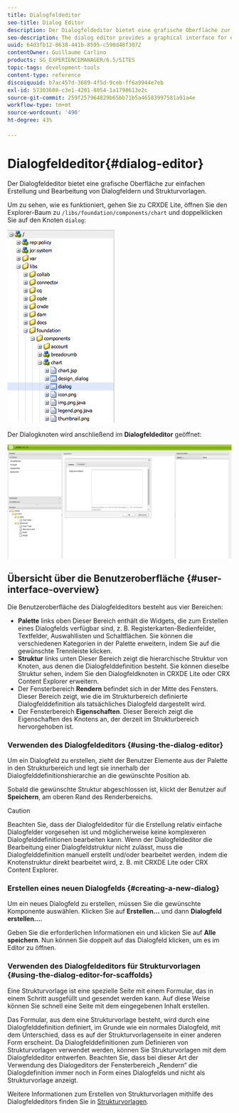```yaml
---
title: Dialogfeldeditor
seo-title: Dialog Editor
description: Der Dialogfeldeditor bietet eine grafische Oberfläche zur einfachen Erstellung und Bearbeitung von Dialogfeldern und Strukturvorlagen.
seo-description: The dialog editor provides a graphical interface for easily creating and editing dialog boxes and scaffolds
uuid: 64d3fb12-8638-441b-8595-c590d48f3072
contentOwner: Guillaume Carlino
products: SG_EXPERIENCEMANAGER/6.5/SITES
topic-tags: development-tools
content-type: reference
discoiquuid: b7ac457d-3689-4f5d-9ceb-ff6a9944e7eb
exl-id: 57303608-c3e1-4201-8054-1a1798613e2c
source-git-commit: 259f257964829b65bb71b5a46583997581a91a4e
workflow-type: tm+mt
source-wordcount: '490'
ht-degree: 43%

---
```


# Dialogfeldeditor{#dialog-editor}

Der Dialogfeldeditor bietet eine grafische Oberfläche zur einfachen Erstellung und Bearbeitung von Dialogfeldern und Strukturvorlagen.

Um zu sehen, wie es funktioniert, gehen Sie zu CRXDE Lite, öffnen Sie den Explorer-Baum zu `/libs/foundation/components/chart` und doppelklicken Sie auf den Knoten `dialog`:

![chlimage_1-247](assets/chlimage_1-247.png)

Der Dialogknoten wird anschließend im **Dialogfeldeditor** geöffnet:

![screen_shot_2012-02-01at25033pm](assets/screen_shot_2012-02-01at25033pm.png)

## Übersicht über die Benutzeroberfläche {#user-interface-overview}

Die Benutzeroberfläche des Dialogfeldeditors besteht aus vier Bereichen:

* **Palette** links oben Dieser Bereich enthält die Widgets, die zum Erstellen eines Dialogfelds verfügbar sind, z. B. Registerkarten-Bedienfelder, Textfelder, Auswahllisten und Schaltflächen. Sie können die verschiedenen Kategorien in der Palette erweitern, indem Sie auf die gewünschte Trennleiste klicken.
* **Struktur** links unten Dieser Bereich zeigt die hierarchische Struktur von Knoten, aus denen die Dialogfelddefinition besteht. Sie können dieselbe Struktur sehen, indem Sie den Dialogfeldknoten in CRXDE Lite oder CRX Content Explorer erweitern.
* Der Fensterbereich **Rendern** befindet sich in der Mitte des Fensters. Dieser Bereich zeigt, wie die im Strukturbereich definierte Dialogfelddefinition als tatsächliches Dialogfeld dargestellt wird.
* Der Fensterbereich **Eigenschaften**. Dieser Bereich zeigt die Eigenschaften des Knotens an, der derzeit im Strukturbereich hervorgehoben ist.

### Verwenden des Dialogfeldeditors {#using-the-dialog-editor}

Um ein Dialogfeld zu erstellen, zieht der Benutzer Elemente aus der Palette in den Strukturbereich und legt sie innerhalb der Dialogfelddefinitionshierarchie an die gewünschte Position ab.

Sobald die gewünschte Struktur abgeschlossen ist, klickt der Benutzer auf **Speichern**, am oberen Rand des Renderbereichs.

>[!CAUTION]
>
>Beachten Sie, dass der Dialogfeldeditor für die Erstellung relativ einfache Dialogfelder vorgesehen ist und möglicherweise keine komplexeren Dialogfelddefinitionen bearbeiten kann. Wenn der Dialogfeldeditor die Bearbeitung einer Dialogfeldstruktur nicht zulässt, muss die Dialogfelddefinition manuell erstellt und/oder bearbeitet werden, indem die Knotenstruktur direkt bearbeitet wird, z. B. mit CRXDE Lite oder CRX Content Explorer.

### Erstellen eines neuen Dialogfelds {#creating-a-new-dialog}

Um ein neues Dialogfeld zu erstellen, müssen Sie die gewünschte Komponente auswählen. Klicken Sie auf **Erstellen...** und dann **Dialogfeld erstellen...**.

Geben Sie die erforderlichen Informationen ein und klicken Sie auf **Alle speichern**. Nun können Sie doppelt auf das Dialogfeld klicken, um es im Editor zu öffnen.

### Verwenden des Dialogfeldeditors für Strukturvorlagen {#using-the-dialog-editor-for-scaffolds}

Eine Strukturvorlage ist eine spezielle Seite mit einem Formular, das in einem Schritt ausgefüllt und gesendet werden kann. Auf diese Weise können Sie schnell eine Seite mit dem eingegebenen Inhalt erstellen.

Das Formular, aus dem eine Strukturvorlage besteht, wird durch eine Dialogfelddefinition definiert, im Grunde wie ein normales Dialogfeld, mit dem Unterschied, dass es auf der Strukturvorlagenseite in einer anderen Form erscheint. Da Dialogfelddefinitionen zum Definieren von Strukturvorlagen verwendet werden, können Sie Strukturvorlagen mit dem Dialogfeldeditor entwerfen. Beachten Sie, dass bei dieser Art der Verwendung des Dialogeditors der Fensterbereich „Rendern“ die Dialogdefinition immer noch in Form eines Dialogfelds und nicht als Strukturvorlage anzeigt.

Weitere Informationen zum Erstellen von Strukturvorlagen mithilfe des Dialogfeldeditors finden Sie in [Strukturvorlagen](/help/sites-authoring/scaffolding.md).
